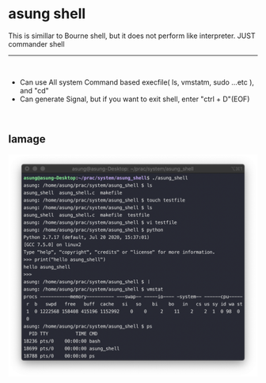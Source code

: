 # asung shell

This is simillar to Bourne shell, but it does not perform like interpreter. JUST commander shell

---------------------------------
<br>

* Can use All system Command based execfile( ls, vmstatm, sudo ...etc ), and "cd"
* Can generate Signal, but if you want to exit shell, enter "ctrl + D"(EOF)

<br>

## Iamage
![example.png](example.png)
